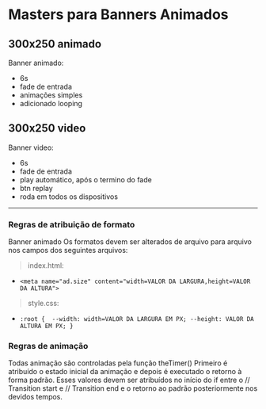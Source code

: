# Masters para Banners Animados

## 300x250 animado
Banner animado:
* 6s
* fade de entrada
* animações simples
* adicionado looping


## 300x250 video
Banner video:
* 6s
* fade de entrada
* play automático, após o termino do fade
* btn replay
* roda em todos os dispositivos 

---

### Regras de atribuição de formato
Banner animado
Os formatos devem ser alterados de arquivo para arquivo nos campos dos seguintes arquivos:
> index.html:
* ```<meta name="ad.size" content="width=VALOR DA LARGURA,height=VALOR DA ALTURA">```
> style.css:
* ```:root {  --width: width=VALOR DA LARGURA EM PX; --height: VALOR DA ALTURA EM PX; }```


### Regras de animação
Todas animação são controladas pela função theTimer()
Primeiro é atribuído o estado inicial da animação e depois é executado o retorno à forma padrão. Esses valores devem ser atribuídos no início do if entre o // Transition start e // Transition end e o retorno ao padrão posteriormente nos devidos tempos.
